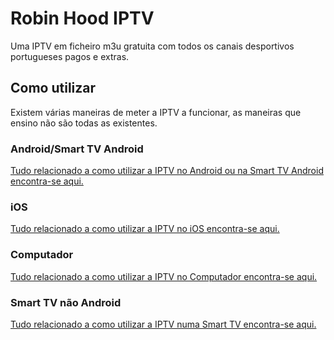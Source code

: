 # Robin Hood IPTV

Uma IPTV em ficheiro m3u gratuita com todos os canais desportivos portugueses pagos e extras.

## Como utilizar
Existem várias maneiras de meter a IPTV a funcionar, as maneiras que ensino não são todas as existentes.
### Android/Smart TV Android
[Tudo relacionado a como utilizar a IPTV no Android ou na Smart TV Android encontra-se aqui.](https://github.com/the-nos4a2/RobinHood/wiki/Como-utilizar-a-IPTV-no-Android)
### iOS
[Tudo relacionado a como utilizar a IPTV no iOS encontra-se aqui.](https://github.com/the-nos4a2/RobinHood/wiki/Como-utilizar-a-IPTV-no-iOS)
### Computador
[Tudo relacionado a como utilizar a IPTV no Computador encontra-se aqui.](https://github.com/the-nos4a2/RobinHood/wiki/Como-utilizar-a-IPTV-no-Computador)
### Smart TV não Android
[Tudo relacionado a como utilizar a IPTV numa Smart TV encontra-se aqui.](https://github.com/the-nos4a2/RobinHood/wiki/Como-utilizar-a-IPTV-numa-Smart-TV)
